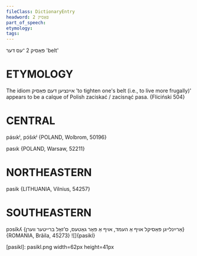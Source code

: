 ```yaml
---
fileClass: DictionaryEntry
headword: פּאַסיק 2
part_of_speech: 
etymology: 
tags: 
---
```

פּאַסיק 2
־עס
דער
'belt'

ETYMOLOGY
===========
The idiom אײַנציִען דעם פּאַסיק 'to tighten one's belt (i.e., to live more frugally)' appears to be a calque of Polish zaciskać / zacisnąć pasa.
{Fliciński 504}

CENTRAL
========

pásɩkʲ, pɔ́šɩkʲ {POLAND, Wolbrom, 50196}

pasɩk {POLAND, Warsaw, 52211}

NORTHEASTERN
==============

pasik {LITHUANIA, Vilnius, 54257}

SOUTHEASTERN
==============

pɔsɩ́kʎ {אַרײַנלייגן פּאַסיקל אויף אַ העמד, אויף אַ פּאָר גאַטעס, ס'זאָל ברייטער ווערן} {ROMANIA, Brăila, 45273}
![]{pasikl}

[pasikl]: pasikl.png width=62px height=41px